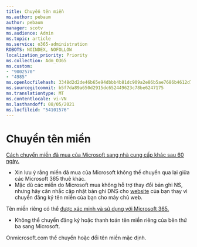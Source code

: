 ```yaml
---
title: Chuyển tên miền
ms.author: pebaum
author: pebaum
manager: scotv
ms.audience: Admin
ms.topic: article
ms.service: o365-administration
ROBOTS: NOINDEX, NOFOLLOW
localization_priority: Priority
ms.collection: Adm_O365
ms.custom:
- "9002570"
- "4985"
ms.openlocfilehash: 3348d2d2de46b65e94dbbb4b81dc909a2e86b5ae7686b4612d7b1364e7d76a5b
ms.sourcegitcommit: b5f7da89a650d2915dc652449623c78be6247175
ms.translationtype: MT
ms.contentlocale: vi-VN
ms.lasthandoff: 08/05/2021
ms.locfileid: "54101576"
---
```

# <a name="domain-transfers"></a>Chuyển tên miền

[Cách chuyển miền đã mua của Microsoft sang nhà cung cấp khác sau 60 ngày.](https://docs.microsoft.com/microsoft-365/admin/get-help-with-domains/transfer-a-domain-from-microsoft-to-another-host)

- Xin lưu ý rằng miền đã mua của Microsoft không thể chuyển qua lại giữa các Microsoft 365 thuê khác.
- Mặc dù các miền do Microsoft mua không hỗ trợ thay đổi bản ghi NS, nhưng hãy cân nhắc cập nhật bản ghi DNS cho [website](https://docs.microsoft.com/microsoft-365/admin/dns/update-dns-records-to-retain-current-hosting-provider?view=o365-worldwide) của bạn thay vì chuyển đăng ký tên miền của bạn cho máy chủ web.

Tên miền riêng có thể [được xác minh và sử dụng với Microsoft 365.](https://docs.microsoft.com/microsoft-365/admin/setup/add-domain?view=o365-worldwide)

- Không thể chuyển đăng ký hoặc thanh toán tên miền riêng của bên thứ ba sang Microsoft.

Onmicrosoft.com thể chuyển hoặc đổi tên miền mặc định.
